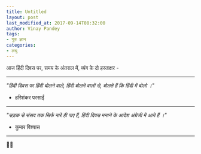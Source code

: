 ```yaml
---
title: Untitled
layout: post
last_modified_at: 2017-09-14T08:32:00
author: Vinay Pandey
tags:
- गुरु ज्ञान
categories:
- लघु
---
```

आज हिंदी दिवस पर,
समय के अंतराल में, व्यंग के दो हस्ताक्षर -
________________________

*"हिंदी दिवस पर हिंदी बोलने वाले, हिंदी बोलने वालों से, बोलते हैं कि हिंदी में बोलो ।"*
- हरिशंकर परसाईं
_________________________

*"सड़क से संसद तक सिर्फ नारे ही पाए हैं, हिंदी दिवस मनाने के आदेश अंग्रेजी में आये हैं ।"*
- कुमार विश्वास
_________________________

🙏🙏


